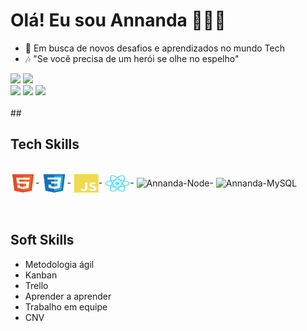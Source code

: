 # Olá! Eu sou Annanda 👩🏼‍💻
- 🔎 Em busca de novos desafios e aprendizados no mundo Tech
- 🎶 "Se você precisa de um herói se olhe no espelho" 

<div aling="center> 
  <a href="https://github.com/asnts">
  <img height="180em" src="https://github-readme-stats.vercel.app/api?username=asnts&show_icons=true&theme=dracula&include_all_commits=true&count_private=true"/>
  <img height="180em" src="https://github-readme-stats.vercel.app/api/top-langs/?username=asnts&layout=compact&langs_count=7&theme=dracula"/>
</div>

<div> 
 <a href = "mailto:annandasants@gmail.com"><img src="https://img.shields.io/badge/-Gmail-%23333?style=for-the-badge&logo=gmail&logoColor=white" target="_blank"></a>
 <a href="https://www.linkedin.com/in/annanda-santos-a93196142/" target="_blank"><img src="https://img.shields.io/badge/-LinkedIn-%230077B5?style=for-the-badge&logo=linkedin&logoColor=white" target="_blank"></a>
  <a href="https://discord.gg/MWaGyya8" target="_blank"><img src="https://img.shields.io/badge/Discord-7289DA?style=for-the-badge&logo=discord&logoColor=white" target="_blank"></a> 
</div><br>
 ## <h2> Tech Skills </h2>
<div style="display: inline_block"><br>
  <img align="center" alt="Annanda-HTML" height="30" width="40" src="https://raw.githubusercontent.com/devicons/devicon/master/icons/html5/html5-original.svg">-
  <img align="center" alt="Annanda-CSS" height="30" width="40" src="https://raw.githubusercontent.com/devicons/devicon/master/icons/css3/css3-original.svg">-
  <img align="center" alt="Annanda-Js" height="30" width="40" src="https://raw.githubusercontent.com/devicons/devicon/master/icons/javascript/javascript-plain.svg">-
  <img align="center" alt="Annanda-React" height="30" width="40" src="https://raw.githubusercontent.com/devicons/devicon/master/icons/react/react-original.svg">-
  <img align="center" alt="Annanda-Node" height="30" width="40" src="https://cdn.jsdelivr.net/gh/devicons/devicon/icons/nodejs/nodejs-original.svg">-
  <img align="center" alt="Annanda-MySQL" height="45" width="50" src="https://cdn.jsdelivr.net/gh/devicons/devicon/icons/mysql/mysql-original-wordmark.svg" />
    
</div><br>
 
          

</div><br>

## <h2> Soft Skills </h2>
- Metodologia ágil
- Kanban
- Trello
- Aprender a aprender
- Trabalho em equipe
- CNV
